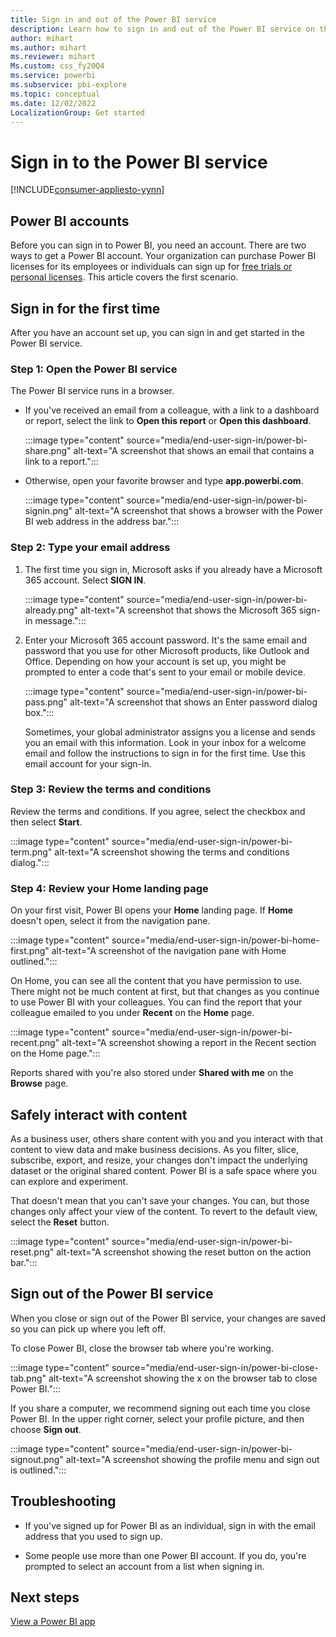 ```yaml
---
title: Sign in and out of the Power BI service
description: Learn how to sign in and out of the Power BI service on the web and safely interact with your content.
author: mihart
ms.author: mihart
ms.reviewer: mihart
Ms.custom: css_fy20Q4
ms.service: powerbi
ms.subservice: pbi-explore
ms.topic: conceptual
ms.date: 12/02/2022
LocalizationGroup: Get started
---
```


# Sign in to the Power BI service

[!INCLUDE[consumer-appliesto-yynn](../includes/consumer-appliesto-yynn.md)]

## Power BI accounts

Before you can sign in to Power BI, you need an account. There are two ways to get a Power BI account. Your organization can purchase Power BI licenses for its employees or individuals can sign up for [free trials or personal licenses](../fundamentals/service-self-service-signup-for-power-bi.md). This article covers the first scenario.

## Sign in for the first time

After you have an account set up, you can sign in and get started in the Power BI service.

### Step 1: Open the Power BI service

The Power BI service runs in a browser.

- If you've received an email from a colleague, with a link to a dashboard or report, select the link to **Open this report** or **Open this dashboard**.

    :::image type="content" source="media/end-user-sign-in/power-bi-share.png" alt-text="A screenshot that shows an email that contains a link to a report.":::

- Otherwise, open your favorite browser and type **app.powerbi.com**.

    :::image type="content" source="media/end-user-sign-in/power-bi-signin.png" alt-text="A screenshot that shows a browser with the Power BI web address in the address bar.":::

### Step 2: Type your email address

1. The first time you sign in, Microsoft asks if you already have a Microsoft 365 account. Select **SIGN IN**.

    :::image type="content" source="media/end-user-sign-in/power-bi-already.png" alt-text="A screenshot that shows the Microsoft 365 sign-in message.":::

2. Enter your Microsoft 365 account password. It's the same email and password that you use for other Microsoft products, like Outlook and Office. Depending on how your account is set up, you might be prompted to enter a code that's sent to your email or mobile device.

    :::image type="content" source="media/end-user-sign-in/power-bi-pass.png" alt-text="A screenshot that shows an Enter password dialog box.":::

    Sometimes, your global administrator assigns you a license and sends you an email with this information. Look in your inbox for a welcome email and follow the instructions to sign in for the first time. Use this email account for your sign-in.

### Step 3: Review the terms and conditions

Review the terms and conditions. If you agree, select the checkbox and then select **Start**.

:::image type="content" source="media/end-user-sign-in/power-bi-term.png" alt-text="A screenshot showing the terms and conditions dialog.":::

### Step 4: Review your Home landing page

On your first visit, Power BI opens your **Home** landing page. If **Home** doesn't open, select it from the navigation pane.

:::image type="content" source="media/end-user-sign-in/power-bi-home-first.png" alt-text="A screenshot of the navigation pane with Home outlined.":::

On Home, you can see all the content that you have permission to use. There might not be much content at first, but that changes as you continue to use Power BI with your colleagues. You can find the report that your colleague emailed to you under **Recent** on the **Home** page.

:::image type="content" source="media/end-user-sign-in/power-bi-recent.png" alt-text="A screenshot showing a report in the Recent section on the Home page.":::

Reports shared with you're also stored under **Shared with me** on the **Browse** page.

## Safely interact with content

As a business user, others share content with you and you interact with that content to view data and make business decisions. As you filter, slice, subscribe, export, and resize, your changes don't impact the underlying dataset or the original shared content. Power BI is a safe space where you can explore and experiment.

That doesn't mean that you can't save your changes. You can, but those changes only affect your view of the content. To revert to the default view, select the **Reset** button.

:::image type="content" source="media/end-user-sign-in/power-bi-reset.png" alt-text="A screenshot showing the reset button on the action bar.":::

## Sign out of the Power BI service

When you close or sign out of the Power BI service, your changes are saved so you can pick up where you left off.

To close Power BI, close the browser tab where you're working.

:::image type="content" source="media/end-user-sign-in/power-bi-close-tab.png" alt-text="A screenshot showing the x on the browser tab to close Power BI.":::

If you share a computer, we recommend signing out each time you close Power BI. In the upper right corner, select your profile picture, and then choose **Sign out**.  

:::image type="content" source="media/end-user-sign-in/power-bi-signout.png" alt-text="A screenshot showing the profile menu and sign out is outlined.":::

## Troubleshooting

- If you've signed up for Power BI as an individual, sign in with the email address that you used to sign up.

- Some people use more than one Power BI account. If you do, you're prompted to select an account from a list when signing in.

## Next steps

[View a Power BI app](end-user-app-view.md)